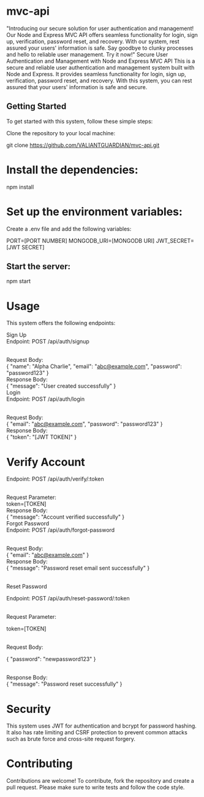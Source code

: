 # mvc-api
"Introducing our secure solution for user authentication and management! Our Node and Express MVC API offers seamless functionality for login,
sign up, verification, password reset, and recovery. With our system, rest assured your users' information is safe.
Say goodbye to clunky processes and hello to reliable user management. Try it now!"
Secure User Authentication and Management with Node and Express MVC API
This is a secure and reliable user authentication and management system built with Node and Express.
It provides seamless functionality for login, sign up, verification, password reset, and recovery.
With this system, you can rest assured that your users' information is safe and secure.

## Getting Started
To get started with this system, follow these simple steps:

Clone the repository to your local machine:

git clone https://github.com/VALIANTGUARDIAN/mvc-api.git


# Install the dependencies:
npm install

# Set up the environment variables:

Create a .env file and add the following variables:

PORT=[PORT NUMBER]
MONGODB_URI=[MONGODB URI]
JWT_SECRET=[JWT SECRET]

## Start the server:

npm start

# Usage
This system offers the following endpoints:

Sign Up <br />
Endpoint: POST /api/auth/signup

<br />Request Body:<br />
{
  "name": "Alpha Charlie",
  "email": "abc@example.com",
  "password": "password123"
}
<br />Response Body:<br />
{
  "message": "User created successfully"
}
<br />Login<br />
Endpoint: POST /api/auth/login

<br />Request Body:<br />
{
  "email": "abc@example.com",
  "password": "password123"
}
<br />Response Body:<br />
{
  "token": "[JWT TOKEN]"
}
# Verify Account
Endpoint: POST /api/auth/verify/:token

<br />Request Parameter:<br />
token=[TOKEN]
<br />Response Body:<br />
{
  "message": "Account verified successfully"
}
<br />Forgot Password<br />
Endpoint: POST /api/auth/forgot-password

<br />Request Body:<br />
{
  "email": "abc@example.com"
}
<br />Response Body:<br />
{
  "message": "Password reset email sent successfully"
}

<br />Reset Password<br />

Endpoint: POST /api/auth/reset-password/:token

<br />Request Parameter:<br />

token=[TOKEN]

<br />Request Body:

{
  "password": "newpassword123"
}

<br />Response Body:<br />
{
  "message": "Password reset successfully"
}

# Security

This system uses JWT for authentication and bcrypt for password hashing. 
It also has rate limiting and CSRF protection to prevent common attacks such as brute force and cross-site request forgery.


# Contributing
Contributions are welcome! To contribute, fork the repository and create a pull request. Please make sure to write tests and follow the code style.

